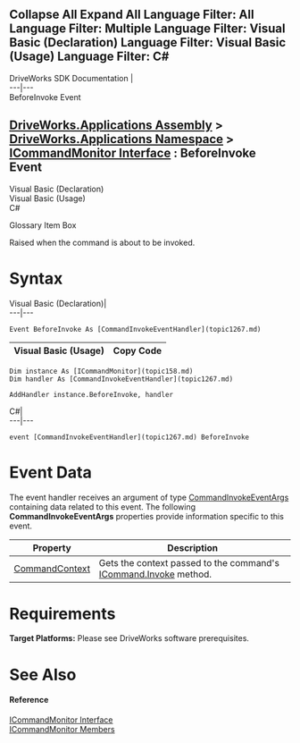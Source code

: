 Collapse All Expand All Language Filter: All  Language Filter: Multiple  Language Filter: Visual Basic (Declaration) Language Filter: Visual Basic (Usage) Language Filter: C#  
---  
DriveWorks SDK Documentation  |   
---|---  
BeforeInvoke Event   
  
[DriveWorks.Applications Assembly](topic13.md) > [DriveWorks.Applications Namespace](topic16.md) > [ICommandMonitor Interface](topic158.md) : BeforeInvoke Event  
---  
  
Visual Basic (Declaration)    
Visual Basic (Usage)    
C# 

Glossary Item Box

Raised when the command is about to be invoked. 

# Syntax

Visual Basic (Declaration)|   
---|---  
      
    
    Event BeforeInvoke As [CommandInvokeEventHandler](topic1267.md)  
  
Visual Basic (Usage)| Copy Code  
---|---  
      
    
    Dim instance As [ICommandMonitor](topic158.md)
    Dim handler As [CommandInvokeEventHandler](topic1267.md)
     
    AddHandler instance.BeforeInvoke, handler  
  
C#|   
---|---  
      
    
    event [CommandInvokeEventHandler](topic1267.md) BeforeInvoke  
  
# Event Data

The event handler receives an argument of type [CommandInvokeEventArgs](topic691.md) containing data related to this event. The following **CommandInvokeEventArgs** properties provide information specific to this event.

Property| Description  
---|---  
[CommandContext](topic698.md)| Gets the context passed to the command's [ICommand.Invoke](topic84.md) method.   
  
# Requirements

**Target Platforms:** Please see DriveWorks software prerequisites.

# See Also

#### Reference

[ICommandMonitor Interface](topic158.md)   
[ICommandMonitor Members](topic159.md)


